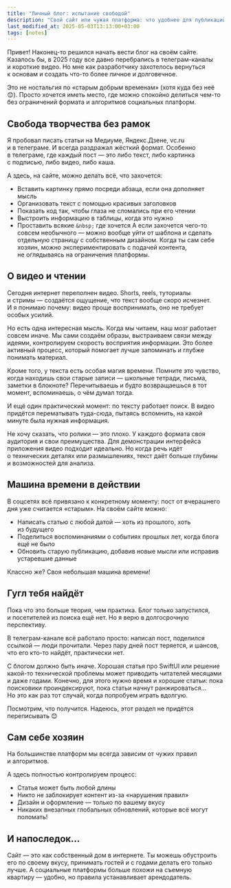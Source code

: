 ```yaml
---
title: "Личный блог: испытание свободой"
description: "Свой сайт или чужая платформа: что удобнее для публикаций?"
last_modified_at: 2025-05-03T13:13:00+03:00
tags: [notes]
---
```


Привет! Наконец-то решился начать вести блог на&nbsp;своём сайте. Казалось&nbsp;бы, в&nbsp;2025 году все давно перебрались в&nbsp;телеграм-каналы и&nbsp;короткие видео. Но&nbsp;мне как разработчику захотелось вернуться к&nbsp;основам и&nbsp;создать что-то более личное и&nbsp;долговечное.

Это не&nbsp;ностальгия по&nbsp;&laquo;старым добрым временам&raquo; (хотя куда без&nbsp;неё 😊). Просто хочется иметь место, где можно спокойно делиться чем-то без&nbsp;ограничений формата и&nbsp;алгоритмов социальных платформ.

## Свобода творчества без рамок

Я&nbsp;пробовал писать статьи на&nbsp;Медиуме, Яндекс.Дзене, vc.ru и&nbsp;в&nbsp;телеграме. И&nbsp;всегда раздражал жёсткий формат. Особенно в&nbsp;телеграме, где каждый пост&nbsp;&mdash; это либо текст, либо картинка с&nbsp;подписью, либо видео, либо каша.

А&nbsp;здесь, на&nbsp;сайте, можно делать всё, что захочется:
- Вставить картинку прямо посреди абзаца, если она дополняет мысль
- Организовать текст с&nbsp;помощью красивых заголовков
- Показать код так, чтобы глаза не&nbsp;сломались при его чтении
- Выстроить информацию в&nbsp;таблицы, когда это нужно
- Проставить всякие `&nbsp;` где хочется
А&nbsp;если захочется чего-то совсем необычного — можно вообще уйти от&nbsp;шаблона и&nbsp;сделать отдельную страницу с&nbsp;собственным дизайном. Когда ты&nbsp;сам себе хозяин, можно экспериментировать с&nbsp;подачей контента, не&nbsp;оглядываясь на&nbsp;ограничения платформы.

## О&nbsp;видео и&nbsp;чтении

Сегодня интернет переполнен видео. Shorts, reels, туториалы и&nbsp;стримы&nbsp;&mdash; создаётся ощущение, что текст вообще скоро исчезнет. И&nbsp;я&nbsp;понимаю почему: видео проще воспринимать, оно не&nbsp;требует особых усилий.

Но&nbsp;есть одна интересная мысль. Когда мы&nbsp;читаем, наш мозг работает совсем иначе. Мы&nbsp;сами создаём образы, выстраиваем связи между идеями, контролируем скорость восприятия информации. Это более активный процесс, который помогает лучше запоминать и&nbsp;глубже понимать материал.

Кроме того, у&nbsp;текста есть особая магия времени. Помните это чувство, когда находишь свои старые записи&nbsp;&mdash; школьные тетради, письма, заметки в&nbsp;блокноте? Перечитываешь и&nbsp;будто возвращаешься в&nbsp;тот момент, вспоминаешь, о&nbsp;чём думал тогда.

И&nbsp;ещё один практический момент: по&nbsp;тексту работает поиск. В&nbsp;видео придётся перематывать туда-сюда, пытаясь вспомнить, на&nbsp;какой минуте была нужная информация.

Не&nbsp;хочу сказать, что ролики&nbsp;&mdash; это плохо. У&nbsp;каждого формата своя аудитория и&nbsp;свои преимущества. Для демонстрации интерфейса приложения видео подходит идеально. Но&nbsp;когда речь идёт о&nbsp;технических деталях или размышлениях, текст даёт больше глубины и&nbsp;возможностей для анализа.

## Машина времени в&nbsp;действии

В&nbsp;соцсетях всё привязано к&nbsp;конкретному моменту: пост от&nbsp;вчерашнего дня уже считается &laquo;старым&raquo;. На&nbsp;своём сайте можно:
- Написать статью с&nbsp;любой датой&nbsp;&mdash; хоть из&nbsp;прошлого, хоть из&nbsp;будущего
- Поделиться воспоминаниями о&nbsp;событиях прошлых лет, когда блога ещё не&nbsp;было
- Обновить старую публикацию, добавив новые мысли или исправив устаревшие данные

Классно&nbsp;же? Своя небольшая машина времени!

## Гугл тебя найдёт

Пока что это больше теория, чем практика. Блог только запустился, и&nbsp;посетителей из&nbsp;поиска ещё нет. Но&nbsp;я&nbsp;верю в&nbsp;долгосрочную перспективу.

В&nbsp;телеграм-канале всё работало просто: написал пост, поделился ссылкой&nbsp;&mdash; люди прочитали. Через пару дней пост теряется, и&nbsp;шансов, что его кто-то найдёт, практически нет.

С&nbsp;блогом должно быть иначе. Хорошая статья про SwiftUI или решение какой-то технической проблемы может приводить читателей месяцами и&nbsp;даже годами. Конечно, для этого нужно время и хорошие статьи: пока поисковики проиндексируют, пока статьи начнут ранжироваться... Но&nbsp;это как раз тот случай, когда попробуем играть вдолгую.

Посмотрим, что получится. Надеюсь, этот раздел не&nbsp;придётся переписывать 😊

## Сам себе хозяин

На&nbsp;большинстве платформ мы&nbsp;всегда зависим от&nbsp;чужих правил и&nbsp;алгоритмов. 

А&nbsp;здесь полностью контролируем процесс:
- Статья может быть любой длины
- Никто не&nbsp;заблокирует контент из-за &laquo;нарушения правил&raquo;
- Дизайн и&nbsp;оформление&nbsp;&mdash; только по&nbsp;вашему вкусу
- Никаких внезапных глобальных обновлений, которые всё могут поломать!

## И&nbsp;напоследок...

Сайт&nbsp;&mdash; это как собственный дом в&nbsp;интернете. Ты&nbsp;можешь обустроить его по&nbsp;своему вкусу, принимать гостей и&nbsp;с&nbsp;годами делать его только лучше. А&nbsp;социальные платформы больше похожи на&nbsp;съемную квартиру&nbsp;&mdash; удобно, но&nbsp;правила устанавливает арендодатель.